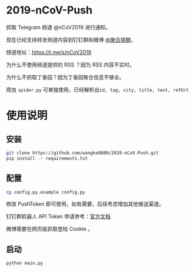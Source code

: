 # 2019-nCoV-Push

抓取 Telegram 频道 @nCoV2019 进行通知。

现在已经支持转发频道内容到钉钉群和微博 [@聚合提醒](https://www.weibo.com/u/7378955365)。

频道地址：https://t.me/s/nCoV2019

为什么不使用频道提供的 RSS ？因为 RSS 内容不实时。

为什么不抓取丁香园？因为丁香园聚合信息不够全。

爬虫 `spider.py` 可单独使用，已经解析出`id, tag, city, title, text, refUrl`

# 使用说明

## 安装

```bash
git clone https://github.com/wangke0809/2019-nCoV-Push.git
pip install -r requirements.txt
```

## 配置

```bash
cp config.py.example config.py
```

修改 PushToken 即可使用，如有需要，后续考虑增加其他推送渠道。

钉钉群机器人 API Token 申请参考：[官方文档](https://ding-doc.dingtalk.com/doc#/serverapi2/qf2nxq/26eaddd5)

微博需要在网页版抓取登陆 Cookie 。

## 启动

```bash
python main.py
```
